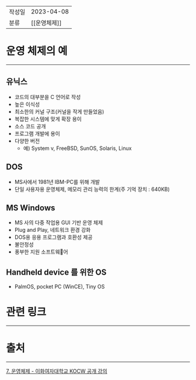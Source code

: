 |             |                     |
|:------------|:--------------------|
| 작성일         | 2023-04-08 |
|   분류        |     [[운영체제]]                |

# 운영 체제의 예
---

## 유닉스
- 코드의 대부분을 C 언어로 작성
- 높은 이식성
- 최소한의 커널 구조(커널을 작게 만들었음)
- 복잡한 시스템에 맞게 확장 용이
- 소스 코드 공개
- 프로그램 개발에 용이
- 다양한 버전
	- 예) System v, FreeBSD, SunOS, Solaris, Linux

## DOS
- MS사에서 1981년 IBM-PC를 위해 개발
- 단일 사용자용 운영체제, 메모리 관리 능력의 한계(주 기억 장치 : 640KB)

## MS Windows
- MS 사의 다중 작업용 GUI 기반 운영 체제
- Plug and Play, 네트워크 환경 강화
- DOS용 응용 프로그램과 호환성 제공
- 불안정성
- 풍부한 지원 소프트웨어

## Handheld device 를 위한 OS
- PalmOS, pocket PC (WinCE), Tiny OS

# 관련 링크
---


# 출처
---
[7. 운영체제 - 이화여자대학교 KOCW 공개 강의](http://www.kocw.net/home/search/kemView.do?kemId=1046323)